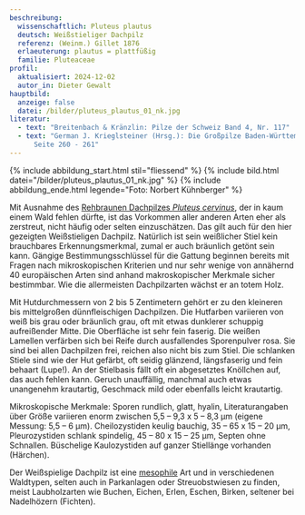 ```yaml
---
beschreibung:
  wissenschaftlich: Pluteus plautus
  deutsch: Weißstieliger Dachpilz
  referenz: (Weinm.) Gillet 1876
  erlaeuterung: plautus = plattfüßig
  familie: Pluteaceae
profil:
  aktualisiert: 2024-12-02
  autor_in: Dieter Gewalt
hauptbild:
  anzeige: false
  datei: /bilder/pluteus_plautus_01_nk.jpg
literatur:
  - text: "Breitenbach & Kränzlin: Pilze der Schweiz Band 4, Nr. 117"
  - text: "German J. Krieglsteiner (Hrsg.): Die Großpilze Baden-Württembergs Band 4,
      Seite 260 - 261"
---
```

{% include abbildung_start.html stil="fliessend" %}
{% include bild.html datei="/bilder/pluteus_plautus_01_nk.jpg" %}
{% include abbildung_ende.html legende="Foto: Norbert Kühnberger" %}

Mit Ausnahme des [Rehbraunen Dachpilzes *Pluteus cervinus*](/pilze/pluteus-cervinus-rehbrauner-dachpilz), der in kaum einem Wald fehlen dürfte, ist das Vorkommen aller anderen Arten eher als zerstreut, nicht häufig oder selten einzuschätzen. Das gilt auch für den hier gezeigten Weißstieligen Dachpilz. Natürlich ist sein weißlicher Stiel kein brauchbares Erkennungsmerkmal, zumal er auch bräunlich getönt sein kann. Gängige Bestimmungsschlüssel für die Gattung beginnen bereits mit Fragen nach mikroskopischen Kriterien und nur sehr wenige von annähernd 40 europäischen Arten sind anhand makroskopischer Merkmale sicher bestimmbar. Wie die allermeisten Dachpilzarten wächst er an totem Holz.

Mit Hutdurchmessern von 2 bis 5 Zentimetern gehört er  zu den kleineren bis mittelgroßen dünnfleischigen Dachpilzen. Die Hutfarben variieren von weiß bis grau oder bräunlich grau, oft mit etwas dunklerer schuppig aufreißender Mitte. Die Oberfläche ist sehr fein faserig. Die weißen Lamellen verfärben sich bei Reife durch ausfallendes Sporenpulver rosa. Sie sind bei allen Dachpilzen frei, reichen also nicht bis zum Stiel. Die schlanken Stiele sind wie der Hut gefärbt, oft seidig glänzend, längsfaserig und fein behaart (Lupe!).  An der Stielbasis fällt oft ein abgesetztes Knöllchen auf, das auch fehlen kann. Geruch unauffällig, manchmal auch etwas unangenehm krautartig, Geschmack mild oder ebenfalls leicht krautartig.

Mikroskopische Merkmale: Sporen rundlich, glatt, hyalin, Literaturangaben über Größe variieren enorm zwischen 5,5 – 9,3 x 5 – 8,3 µm (eigene Messung: 5,5 – 6 µm). Cheilozystiden keulig bauchig, 35 – 65 x 15 – 20 µm, Pleurozystiden schlank spindelig, 45 – 80 x 15 – 25 µm, Septen ohne Schnallen. Büschelige Kaulozystiden auf ganzer Stiellänge vorhanden (Härchen).

Der Weißspielige Dachpilz ist eine [mesophile](mesophil "Glossar") Art und in verschiedenen Waldtypen, selten auch in Parkanlagen oder Streuobstwiesen zu finden, meist  Laubholzarten wie Buchen, Eichen, Erlen, Eschen, Birken, seltener bei Nadelhözern (Fichten).